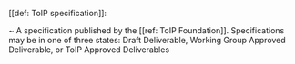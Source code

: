 [[def: ToIP specification]]:

~ A specification published by the [[ref: ToIP Foundation]]. Specifications may be in one of three states: Draft Deliverable, Working Group Approved Deliverable, or ToIP Approved Deliverables
